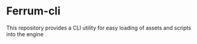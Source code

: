 
# Ferrum-cli

This repository provides a CLI utility for easy loading of assets and scripts into the engine